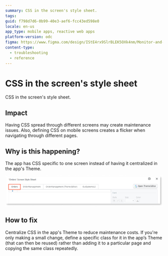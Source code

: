 ```yaml
---
summary: CSS in the screen's style sheet.
tags:
guid: f798d7d6-0b99-40e3-aef6-fcc43ed598e0
locale: en-us
app_type: mobile apps, reactive web apps
platform-version: odc
figma: https://www.figma.com/design/IStE4rx9SlrBLEK5OXk4nm/Monitor-and-troubleshoot-apps?node-id=3635-10&t=GQOBWGLkIWVooPGi-1
content-type:
  - troubleshooting
  - reference
---
```


# CSS in the screen's style sheet

CSS in the screen's style sheet.

## Impact

Having CSS spread through different screens may create maintenance issues. Also, defining CSS on mobile screens creates a flicker when navigating through different pages.

## Why is this happening?

The app has CSS specific to one screen instead of having it centralized in the app's Theme.

![A screen's style sheet editor](images/screen-style-sheet-odcs.png "Screen's style sheet")

## How to fix

Centralize CSS in the app's Theme to reduce maintenance costs. If you're only making a small change, define a specific class for it in the app’s Theme (that can then be reused) rather than adding it to a particular page and copying the same class repeatedly.

